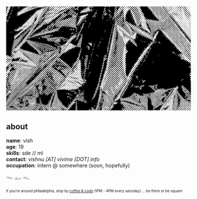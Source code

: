 ![abstract](./abstract.png)

## about

**name**: vish
<br>
**age**: 19
<br>
**skills**: sde // ml
<br>
**contact**: *vishnu [AT] vivime [DOT] info*
<br>
**occupation**: intern @ somewhere (soon, hopefully)

𓆝 𓆟 𓆞

<sub><sup>if you're around philadelphia, stop by [coffee & code](https://phillycodes.rsvp/) (1PM - 4PM every saturday) ... be there or be square</sup></sub>
